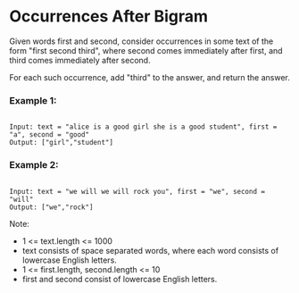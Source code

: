 # Occurrences After Bigram

Given words first and second, consider occurrences in some text of the form "first second third", where second comes immediately after first, and third comes immediately after second.

For each such occurrence, add "third" to the answer, and return the answer.

### Example 1:

```

Input: text = "alice is a good girl she is a good student", first = "a", second = "good"
Output: ["girl","student"]
```

### Example 2:

```

Input: text = "we will we will rock you", first = "we", second = "will"
Output: ["we","rock"]
```

Note:

- 1 <= text.length <= 1000
- text consists of space separated words, where each word consists of lowercase English letters.
- 1 <= first.length, second.length <= 10
- first and second consist of lowercase English letters.
